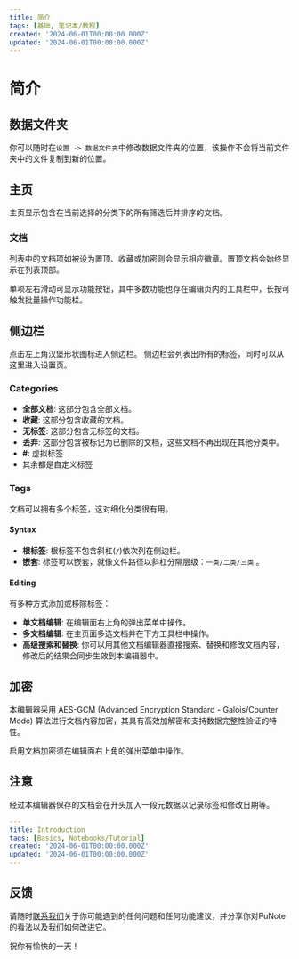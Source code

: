 ```yaml
---
title: 简介
tags: [基础, 笔记本/教程]
created: '2024-06-01T00:00:00.000Z'
updated: '2024-06-01T00:00:00.000Z'
---
```


# 简介

## 数据文件夹

你可以随时在`设置 -> 数据文件夹`中修改数据文件夹的位置，该操作不会将当前文件夹中的文件复制到新的位置。

## 主页

主页显示包含在当前选择的分类下的所有筛选后并排序的文档。

### 文档

列表中的文档项如被设为置顶、收藏或加密则会显示相应徽章。置顶文档会始终显示在列表顶部。

单项左右滑动可显示功能按钮，其中多数功能也存在编辑页内的工具栏中，长按可触发批量操作功能栏。

## 侧边栏

点击左上角汉堡形状图标进入侧边栏。
侧边栏会列表出所有的标签，同时可以从这里进入设置页。

### Categories

- **全部文档**: 这部分包含全部文档。
- **收藏**: 这部分包含收藏的文档。
- **无标签**: 这部分包含无标签的文档。
- **丢弃**: 这部分包含被标记为已删除的文档，这些文档不再出现在其他分类中。
- **#**: 虚拟标签
- 其余都是自定义标签
  
### Tags

文档可以拥有多个标签，这对细化分类很有用。

#### Syntax

- **根标签**: 根标签不包含斜杠(`/`)依次列在侧边栏。
- **嵌套**: 标签可以嵌套，就像文件路径以斜杠分隔层级：`一类/二类/三类` 。

#### Editing

有多种方式添加或移除标签：

- **单文档编辑**: 在编辑面右上角的弹出菜单中操作。
- **多文档编辑**: 在主页面多选文档并在下方工具栏中操作。
- **高级搜索和替换**: 你可以用其他文档编辑器直接搜索、替换和修改文档内容，修改后的结果会同步生效到本编辑器中。

## 加密
本编辑器采用 AES-GCM (Advanced Encryption Standard - Galois/Counter Mode) 算法进行文档内容加密，其具有高效加解密和支持数据完整性验证的特性。

启用文档加密须在编辑面右上角的弹出菜单中操作。

## 注意

经过本编辑器保存的文档会在开头加入一段元数据以记录标签和修改日期等。

```yaml
---
title: Introduction
tags: [Basics, Notebooks/Tutorial]
created: '2024-06-01T00:00:00.000Z'
updated: '2024-06-01T00:00:00.000Z'
---
```

## 反馈

请随时[联系我们](https://github.com/punote/punote/issues)关于你可能遇到的任何问题和任何功能建议，并分享你对PuNote的看法以及我们如何改进它。

祝你有愉快的一天！

